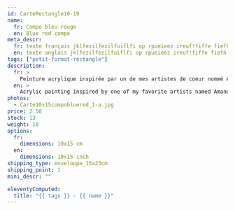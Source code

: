```yaml
---
id: CarteRectangle10-19
name: 
  fr: Compo bleu rouge
  en: Blue red compo
meta_descr:
  fr: texte français jklfezilfezilfuiflfi op rpueieez ireuf!fiffe fiefh hfhslfhsfh dfhds fdsfdsifdshfids
  en: texte anglais jklfezilfezilfuiflfi op rpueieez ireuf!fiffe fiefh hfhslfhsfh dfhds fdsfdsifdshfids
tags: ["petit-format-rectangle"]
description: 
  fr: > 
    Peinture acrylique inspirée par un de mes artistes de coeur nommé Amano Yoshitaka, en apposant les traits de ce couple à l'encre de chine, contrastant avec le fond coloré. 
  en: >
    Acrylic painting inspired by one of my favorite artists named Amano Yoshitaka, applying the features of this couple in Indian ink, contrasting with the colored background.
photos:
  - Carte10x15compobluered_1-a.jpg
price: 2.50
stock: 13
weight: 10
options:
  fr:
    dimensions: 10x15 cm
  en:
    dimensions: 10x15 inch
shipping_type: enveloppe_15x23cm
shipping_point: 1
mini_descr: ""

eleventyComputed:
  title: "{{ tags }} - {{ name }}"
---
```

